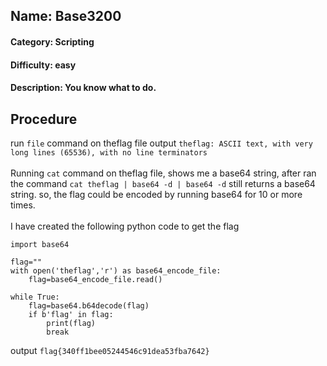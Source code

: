 ## Name: Base3200
#### Category: Scripting
#### Difficulty: easy
#### Description: You know what to do. 

## Procedure
run ```file``` command on theflag file
output ```theflag: ASCII text, with very long lines (65536), with no line terminators```
<br>
<br>
Running ```cat``` command on theflag file, shows me a base64 string, after ran the command ```cat theflag | base64 -d | base64 -d``` still returns a base64 string. so, the flag could be encoded by running base64 for 10 or more times.
<br>
<br>
I have created the following python code to get the flag
<br>
```
import base64

flag=""
with open('theflag','r') as base64_encode_file:
    flag=base64_encode_file.read()

while True:
    flag=base64.b64decode(flag)
    if b'flag' in flag:
        print(flag)
        break
```

output ```flag{340ff1bee05244546c91dea53fba7642}```
